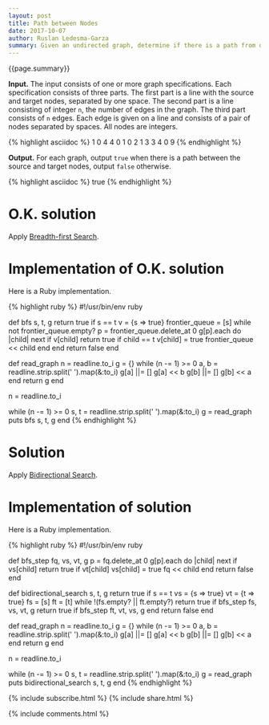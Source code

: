 ```yaml
---
layout: post
title: Path between Nodes
date: 2017-10-07
author: Ruslan Ledesma-Garza
summary: Given an undirected graph, determine if there is a path from one node to another.
---
```


{{page.summary}}

**Input.**
The input consists of one or more graph specifications.  Each
specification consists of three parts.  The first part is a line with
the source and target nodes, separated by one space.  The second part
is a line consisting of integer `n`, the number of edges in the graph.
The third part consists of `n` edges.  Each edge is given on a line
and consists of a pair of nodes separated by spaces.  All nodes are integers.

{% highlight asciidoc %}
1
0 4
4
0 1
0 2
1 3
3 4
0 9
{% endhighlight %}

**Output.**
For each graph, output `true` when there is a path between
the source and target nodes, output `false` otherwise.

{% highlight asciidoc %}
true
{% endhighlight %}

# O.K. solution

Apply [Breadth-first Search](https://en.wikipedia.org/wiki/Breadth-first_search).

# Implementation of O.K. solution

Here is a Ruby implementation.

{% highlight ruby %}
#!/usr/bin/env ruby

def bfs s, t, g
  return true if s == t
  v = {s => true}
  frontier_queue = [s]
  while not frontier_queue.empty?
    p = frontier_queue.delete_at 0
    g[p].each do |child|
      next if v[child]
      return true if child == t
      v[child] = true
      frontier_queue << child
    end
  end
  return false
end

def read_graph
  n = readline.to_i
  g = {}
  while (n -= 1) >= 0
    a, b = readline.strip.split(' ').map(&:to_i)
    g[a] ||= []
    g[a] << b
    g[b] ||= []
    g[b] << a
  end
  return g
end

n = readline.to_i

while (n -= 1) >= 0
  s, t = readline.strip.split(' ').map(&:to_i)
  g = read_graph
  puts bfs s, t, g
end
{% endhighlight %}

# Solution

Apply [Bidirectional Search](https://en.wikipedia.org/wiki/Bidirectional_search).

# Implementation of solution

Here is a Ruby implementation.

{% highlight ruby %}
#!/usr/bin/env ruby

def bfs_step fq, vs, vt, g
  p = fq.delete_at 0
  g[p].each do |child|
    next if vs[child]
    return true if vt[child]
    vs[child] = true
    fq << child
  end
  return false
end

def bidirectional_search s, t, g
  return true if s == t
  vs = {s => true}
  vt = {t => true}
  fs = [s]
  ft = [t]
  while !(fs.empty? || ft.empty?)
    return true if bfs_step fs, vs, vt, g
    return true if bfs_step ft, vt, vs, g
  end
  return false
end

def read_graph
  n = readline.to_i
  g = {}
  while (n -= 1) >= 0
    a, b = readline.strip.split(' ').map(&:to_i)
    g[a] ||= []
    g[a] << b
    g[b] ||= []
    g[b] << a
  end
  return g
end

n = readline.to_i

while (n -= 1) >= 0
  s, t = readline.strip.split(' ').map(&:to_i)
  g = read_graph
  puts bidirectional_search s, t, g
end
{% endhighlight %}

{% include subscribe.html %}
{% include share.html %}

{% include comments.html %}
